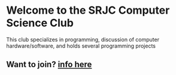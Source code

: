 # Welcome to the SRJC Computer Science Club

This club specializes in programming, discussion of computer hardware/software, and holds several programming projects

## Want to join? [info here](./JOIN.md)
